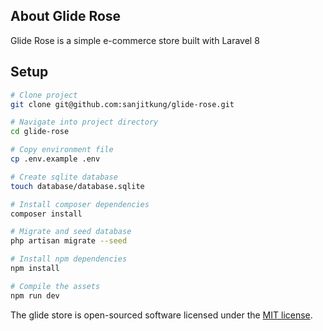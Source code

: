 ## About Glide Rose

Glide Rose is a simple e-commerce store built with Laravel 8

## Setup

```bash
# Clone project
git clone git@github.com:sanjitkung/glide-rose.git

# Navigate into project directory
cd glide-rose

# Copy environment file
cp .env.example .env

# Create sqlite database
touch database/database.sqlite

# Install composer dependencies
composer install

# Migrate and seed database
php artisan migrate --seed

# Install npm dependencies
npm install

# Compile the assets
npm run dev
```

The glide store is open-sourced software licensed under the [MIT license](https://opensource.org/licenses/MIT).
